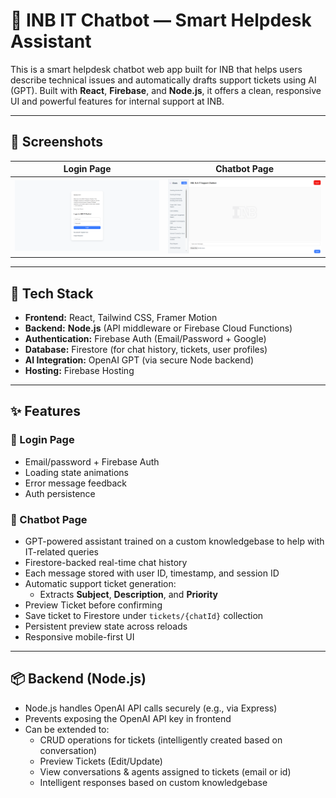 # 🧠 INB IT Chatbot — Smart Helpdesk Assistant

This is a smart helpdesk chatbot web app built for INB that helps users describe technical issues and automatically drafts support tickets using AI (GPT). Built with **React**, **Firebase**, and **Node.js**, it offers a clean, responsive UI and powerful features for internal support at INB.

---

## 📸 Screenshots

| Login Page         | Chatbot Page       |
|--------------------|--------------------|
| ![Login](/client/public/loginpage.png) | ![Chatbot](/client/public/chatpage.png) |

---

## 🧩 Tech Stack

- **Frontend:** React, Tailwind CSS, Framer Motion
- **Backend:** **Node.js** (API middleware or Firebase Cloud Functions)
- **Authentication:** Firebase Auth (Email/Password + Google)
- **Database:** Firestore (for chat history, tickets, user profiles)
- **AI Integration:** OpenAI GPT (via secure Node backend)
- **Hosting:** Firebase Hosting

---

## ✨ Features

### 🔐 Login Page

- Email/password + Firebase Auth
- Loading state animations
- Error message feedback
- Auth persistence

### 🤖 Chatbot Page

- GPT-powered assistant trained on a custom knowledgebase to help with IT-related queries
- Firestore-backed real-time chat history
- Each message stored with user ID, timestamp, and session ID
- Automatic support ticket generation:
  - Extracts **Subject**, **Description**, and **Priority**
- Preview Ticket before confirming
- Save ticket to Firestore under `tickets/{chatId}` collection
- Persistent preview state across reloads
- Responsive mobile-first UI

---

## 📦 Backend (Node.js)

- Node.js handles OpenAI API calls securely (e.g., via Express)
- Prevents exposing the OpenAI API key in frontend
- Can be extended to:
  - CRUD operations for tickets (intelligently created based on conversation)
  - Preview Tickets (Edit/Update)
  - View conversations & agents assigned to tickets (email or id)
  - Intelligent responses based on custom knowledgebase
